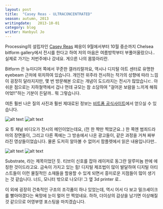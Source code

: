 ```yaml
---
layout: post
title:  "Casey Reas - ULTRACONCENTRATED"
season: autumn, 2013
writingdate:   2013-10-01
category: blog
writer: Hanbyul Jo
---
```


 Processing의 설립자인 [Casey Reas](http://reas.com/) 쨔응이 9월에서부터 10월 중순까지 Chelsea bitform gallery에서 전시를 한다고 하여 저의 마음은 여름방학부터 부풀어올랐으나.. 실제로 가기는 저번주에나 갔네요. 게으른 나의 몸뚱아리란. 

 Bitform 은 뉴미디어 쪽에서 꾸준한 갤러리랄까요, 역시나 디지털 아트 센터로 유명한 eyebeam 근처에 위치하여 있습니다. 개인전 위주라 전시하는 작가의 성향에 따라 느낌이 굉장히 달라지지만, 몇 번 방문해본 으로는 개념이 도드라지는 전시가 많았습니ㄷ. 아쉬운 점으로는 지하철역에서 겁나 먼데 규모는 참 소담하여 "걸어온 보람을 느끼게 해줘어엌!!"하는 기분이 든달까.. 뭐 그렇습니다.

 여튼 훨씬 나은 질의 사진과 훨씬 제대로된 정보는 [비트폼 공식사이트](http://www.bitforms.com/current-exhibitions.html#id=169&num=1)에서 얻으실 수 있습니다.

 ![alt text](http://hanbyul-crew.github.io/img/caseyreas/casey0.JPG "casey reas 0")
 ![alt text](http://hanbyul-crew.github.io/img/caseyreas/casey1.jpg "casey reas 1")
 
  요 투 채널 비디오가 전시의 메인이었는데요, (전 한 짝만 찍었군요..) 한 쪽엔 범죄드라마의 장면들이, 그리고 다른 쪽에는 그 방송에서 나온 광고들이, 같은 과정을 거쳐 짜부라진 영상들이었습니다. 물론 도저히 알아볼 수 없어서 팜플렛에서 읽은 내용입니다만.. 

![alt text](http://hanbyul-crew.github.io/img/caseyreas/casey2.jpg "casey reas 2")
![alt text](http://hanbyul-crew.github.io/img/caseyreas/casey3.jpg "casey reas 3")

Substrate, 라는 제목이었던 듯. 티브이 신호를 잡아 레이저로 동그란 알루미늄 판에 에칭한 것이드라고요. 금속이 가지고 있는 힘! 디지털 제조법이 많이 발달하여 디지털 아티스트들이 이런 물질적인 소재들을 할용할 수 있게 되면서 흥미로운 지점들이 많이 생기는 것 같습니다. 너드, 모니터 밖으로 나오다! 그 옆 3d printer 로.. 

 이 외에 굉장히 건축적인 구조의 조각품이 하나 있었는데, 역시 어서 다 보고 밀크셰이크를 빨아야겠다는 욕망에 눈이 멀어 안 찍었네요. 하하, 더이상의 감상을 남기면 이상해질 것 같으므로 어영부영 포스팅을 마치겠습니다.

